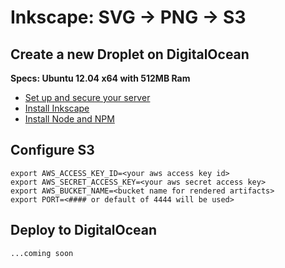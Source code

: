 Inkscape: SVG → PNG → S3
========================

Create a new Droplet on DigitalOcean
-----

**Specs: Ubuntu 12.04 x64 with 512MB Ram**

* [Set up and secure your server](https://www.digitalocean.com/community/articles/initial-server-setup-with-ubuntu-12-04)
* [Install Inkscape](http://wiki.inkscape.org/wiki/index.php/Installing_Inkscape#Ubuntu_Linux)
* [Install Node and NPM](https://www.digitalocean.com/community/articles/how-to-install-an-upstream-version-of-node-js-on-ubuntu-12-04)

Configure S3
-----
    export AWS_ACCESS_KEY_ID=<your aws access key id>
    export AWS_SECRET_ACCESS_KEY=<your aws secret access key>
    export AWS_BUCKET_NAME=<bucket name for rendered artifacts>
    export PORT=<#### or default of 4444 will be used>

Deploy to DigitalOcean
-----
    ...coming soon